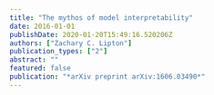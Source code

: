 ```yaml
---
title: "The mythos of model interpretability"
date: 2016-01-01
publishDate: 2020-01-20T15:49:16.520206Z
authors: ["Zachary C. Lipton"]
publication_types: ["2"]
abstract: ""
featured: false
publication: "*arXiv preprint arXiv:1606.03490*"
---
```


